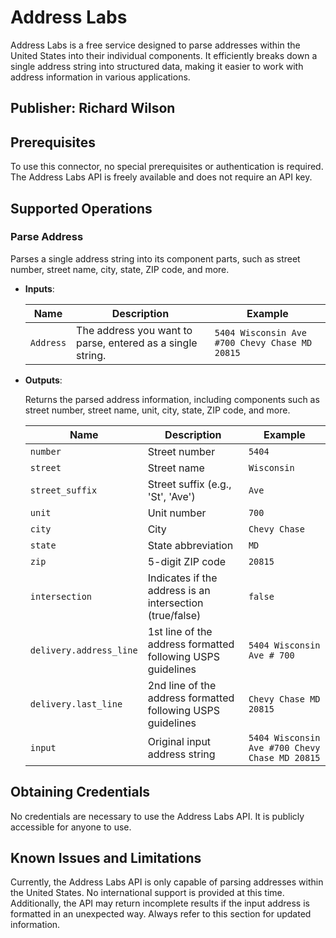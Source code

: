 # Address Labs

Address Labs is a free service designed to parse addresses within the United States into their individual components. It efficiently breaks down a single address string into structured data, making it easier to work with address information in various applications.

## Publisher: Richard Wilson

## Prerequisites

To use this connector, no special prerequisites or authentication is required. The Address Labs API is freely available and does not require an API key.

## Supported Operations

### Parse Address

Parses a single address string into its component parts, such as street number, street name, city, state, ZIP code, and more.

- **Inputs**:

  | Name        | Description                                                                                          | Example                                 |
  |-------------|------------------------------------------------------------------------------------------------------|-----------------------------------------|
  | `Address`   | The address you want to parse, entered as a single string.                                            | `5404 Wisconsin Ave #700 Chevy Chase MD 20815` |

- **Outputs**:

  Returns the parsed address information, including components such as street number, street name, unit, city, state, ZIP code, and more.

  | Name                    | Description                                                                                          | Example                                 |
  |-------------------------|------------------------------------------------------------------------------------------------------|-----------------------------------------|
  | `number`                | Street number                                                                                       | `5404`                                  |
  | `street`                | Street name                                                                                         | `Wisconsin`                             |
  | `street_suffix`         | Street suffix (e.g., 'St', 'Ave')                                                                   | `Ave`                                   |
  | `unit`                  | Unit number                                                                                         | `700`                                   |
  | `city`                  | City                                                                                                | `Chevy Chase`                           |
  | `state`                 | State abbreviation                                                                                  | `MD`                                    |
  | `zip`                   | 5-digit ZIP code                                                                                    | `20815`                                 |
  | `intersection`          | Indicates if the address is an intersection (true/false)                                            | `false`                                 |
  | `delivery.address_line` | 1st line of the address formatted following USPS guidelines                                         | `5404 Wisconsin Ave # 700`              |
  | `delivery.last_line`    | 2nd line of the address formatted following USPS guidelines                                         | `Chevy Chase MD  20815`                 |
  | `input`                 | Original input address string                                                                       | `5404 Wisconsin Ave #700 Chevy Chase MD 20815` |

## Obtaining Credentials

No credentials are necessary to use the Address Labs API. It is publicly accessible for anyone to use.

## Known Issues and Limitations

Currently, the Address Labs API is only capable of parsing addresses within the United States. No international support is provided at this time. Additionally, the API may return incomplete results if the input address is formatted in an unexpected way. Always refer to this section for updated information.
